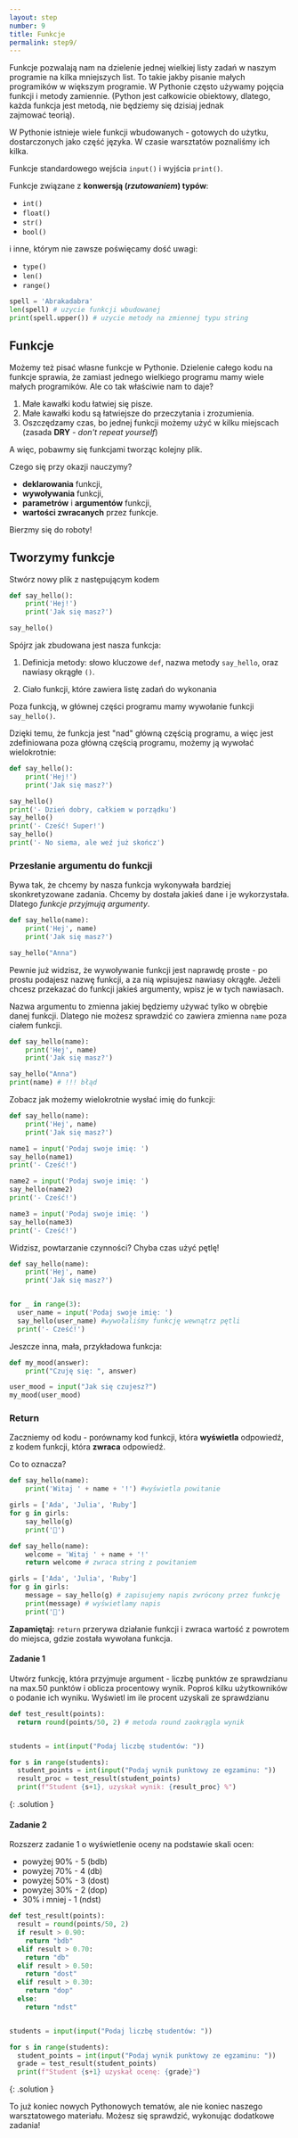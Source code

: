 ```yaml
---
layout: step
number: 9
title: Funkcje
permalink: step9/
---
```


Funkcje pozwalają nam na dzielenie jednej wielkiej listy zadań w naszym programie na kilka mniejszych list. To takie jakby pisanie małych programików w większym programie. W Pythonie często używamy pojęcia funkcji i metody zamiennie. (Python jest całkowicie obiektowy, dlatego, każda funkcja jest metodą, nie będziemy się dzisiaj jednak zajmować teorią).

W Pythonie istnieje wiele funkcji wbudowanych - gotowych do użytku, dostarczonych jako część języka. W czasie warsztatów poznaliśmy ich kilka.

Funkcje standardowego wejścia `input()` i wyjścia `print()`.

Funkcje związane z **konwersją (*rzutowaniem*) typów**:

- `int()`
- `float()`
- `str()`
- `bool()`

i inne, którym nie zawsze poświęcamy dość uwagi:

- `type()`
- `len()`
- `range()`

```python
spell = 'Abrakadabra'
len(spell) # uzycie funkcji wbudowanej
print(spell.upper()) # uzycie metody na zmiennej typu string
```

## Funkcje

Możemy też pisać własne funkcje w Pythonie. Dzielenie całego kodu na funkcje sprawia, że zamiast jednego wielkiego programu mamy wiele małych programików. Ale co tak właściwie nam to daje?

1. Małe kawałki kodu łatwiej się pisze.
2. Małe kawałki kodu są łatwiejsze do przeczytania i zrozumienia.
3. Oszczędzamy czas, bo jednej funkcji możemy użyć w kilku miejscach (zasada **DRY** - *don't repeat yourself*)

A więc, pobawmy się funkcjami tworząc kolejny plik.

Czego się przy okazji nauczymy?

- **deklarowania** funkcji,
- **wywoływania** funkcji,
- **parametrów** i **argumentów** funkcji,
- **wartości zwracanych** przez funkcje.

Bierzmy się do roboty!

## Tworzymy funkcje 
Stwórz nowy plik z następującym kodem

```python
def say_hello():
    print('Hej!')
    print('Jak się masz?')

say_hello()
```
Spójrz jak zbudowana jest nasza funkcja:

1. Definicja metody: słowo kluczowe `def`, nazwa metody `say_hello`, oraz nawiasy okrągłe `()`.

2. Ciało funkcji, które zawiera listę zadań do wykonania


Poza funkcją, w głównej części programu mamy wywołanie funkcji `say_hello()`.

Dzięki temu, że funkcja jest "nad" główną częścią programu, a więc jest zdefiniowana poza główną częścią programu, możemy ją wywołać wielokrotnie:


```python
def say_hello():
    print('Hej!')
    print('Jak się masz?')

say_hello()
print('- Dzień dobry, całkiem w porządku')
say_hello()
print('- Cześć! Super!')
say_hello()
print('- No siema, ale weź już skończ')
```

### Przesłanie argumentu do funkcji
Bywa tak, że chcemy by nasza funkcja wykonywała bardziej skonkretyzowane zadania. Chcemy by dostała jakieś dane i je wykorzystała. Dlatego *funkcje przyjmują argumenty*.

```python
def say_hello(name):
    print('Hej', name)
    print('Jak się masz?')

say_hello("Anna")
```
Pewnie już widzisz, że wywoływanie funkcji jest naprawdę proste - po prostu podajesz nazwę funkcji, a za nią wpisujesz nawiasy okrągłe. Jeżeli chcesz przekazać do funkcji jakieś argumenty, wpisz je w tych nawiasach.

Nazwa argumentu to zmienna jakiej będziemy używać tylko w obrębie danej funkcji.
Dlatego nie możesz sprawdzić co zawiera zmienna `name` poza ciałem funkcji.

```python
def say_hello(name):
    print('Hej', name)
    print('Jak się masz?')

say_hello("Anna")
print(name) # !!! błąd
```

Zobacz jak możemy wielokrotnie wysłać imię do funkcji:


```python
def say_hello(name):
    print('Hej', name)
    print('Jak się masz?')

name1 = input('Podaj swoje imię: ')
say_hello(name1)
print('- Cześć!')

name2 = input('Podaj swoje imię: ')
say_hello(name2)
print('- Cześć!')

name3 = input('Podaj swoje imię: ')
say_hello(name3)
print('- Cześć!')
```

Widzisz, powtarzanie czynności? Chyba czas użyć pętlę!

```python
def say_hello(name):
    print('Hej', name)
    print('Jak się masz?')


for _ in range(3):
  user_name = input('Podaj swoje imię: ')
  say_hello(user_name) #wywołaliśmy funkcję wewnątrz pętli
  print('- Cześć!')

```

Jeszcze inna, mała, przykładowa funkcja:

```python
def my_mood(answer):
    print("Czuję się: ", answer)

user_mood = input("Jak się czujesz?")
my_mood(user_mood)
```
### Return

Zaczniemy od kodu - porównamy kod funkcji, która **wyświetla** odpowiedź, z kodem funkcji, która **zwraca** odpowiedź. 

Co to oznacza?

```python
def say_hello(name):
    print('Witaj ' + name + '!') #wyświetla powitanie

girls = ['Ada', 'Julia', 'Ruby']
for g in girls:
    say_hello(g)
    print('🎈')
```

```python
def say_hello(name):
    welcome = 'Witaj ' + name + '!'
    return welcome # zwraca string z powitaniem 

girls = ['Ada', 'Julia', 'Ruby']
for g in girls:
    message = say_hello(g) # zapisujemy napis zwrócony przez funkcję
    print(message) # wyświetlamy napis
    print('🎈')
```

**Zapamiętaj:** `return` przerywa działanie funkcji i zwraca wartość z powrotem do miejsca, gdzie została wywołana funkcja.

#### Zadanie 1

Utwórz funkcję, która przyjmuje argument - liczbę punktów ze sprawdzianu na max.50 punktów i oblicza procentowy wynik. Poproś kilku użytkowników o podanie ich wyniku. Wyświetl im ile procent uzyskali ze sprawdzianu

```python
def test_result(points):
  return round(points/50, 2) # metoda round zaokrągla wynik


students = int(input("Podaj liczbę studentów: "))

for s in range(students):
  student_points = int(input("Podaj wynik punktowy ze egzaminu: "))
  result_proc = test_result(student_points)
  print(f"Student {s+1}, uzyskał wynik: {result_proc} %")
```
{: .solution }


#### Zadanie 2

Rozszerz zadanie 1 o wyświetlenie oceny na podstawie skali ocen:

- powyżej 90% - 5 (bdb) 
- powyżej 70% - 4 (db)
- powyżej 50% - 3 (dost)
- powyżej 30% - 2 (dop)
- 30% i mniej - 1 (ndst)

```python
def test_result(points):
  result = round(points/50, 2) 
  if result > 0.90:
    return "bdb"
  elif result > 0.70:
    return "db"
  elif result > 0.50:
    return "dost"
  elif result > 0.30:
    return "dop"
  else: 
    return "ndst"


students = input(input("Podaj liczbę studentów: "))

for s in range(students):
  student_points = int(input("Podaj wynik punktowy ze egzaminu: "))
  grade = test_result(student_points)
  print(f"Student {s+1} uzyskał ocenę: {grade}")
```
{: .solution }

To już koniec nowych Pythonowych tematów, ale nie koniec naszego warsztatowego materiału. Możesz się sprawdzić, wykonując dodatkowe zadania!
